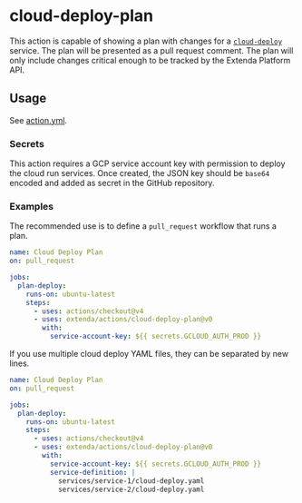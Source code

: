 # cloud-deploy-plan

This action is capable of showing a plan with changes for a [`cloud-deploy`](../cloud-deploy) service.
The plan will be presented as a pull request comment. The plan will only include changes critical enough
to be tracked by the Extenda Platform API.

## Usage

See [action.yml](action.yml).

### Secrets

This action requires a GCP service account key with permission to deploy the cloud run services.
Once created, the JSON key should be `base64` encoded and added as secret in the GitHub repository.

### Examples

The recommended use is to define a `pull_request` workflow that runs a plan.

```yaml
name: Cloud Deploy Plan
on: pull_request

jobs:
  plan-deploy:
    runs-on: ubuntu-latest
    steps:
      - uses: actions/checkout@v4
      - uses: extenda/actions/cloud-deploy-plan@v0
        with:
          service-account-key: ${{ secrets.GCLOUD_AUTH_PROD }}
```

If you use multiple cloud deploy YAML files, they can be separated by new lines.

```yaml
name: Cloud Deploy Plan
on: pull_request

jobs:
  plan-deploy:
    runs-on: ubuntu-latest
    steps:
      - uses: actions/checkout@v4
      - uses: extenda/actions/cloud-deploy-plan@v0
        with:
          service-account-key: ${{ secrets.GCLOUD_AUTH_PROD }}
          service-definition: |
            services/service-1/cloud-deploy.yaml
            services/service-2/cloud-deploy.yaml
```
